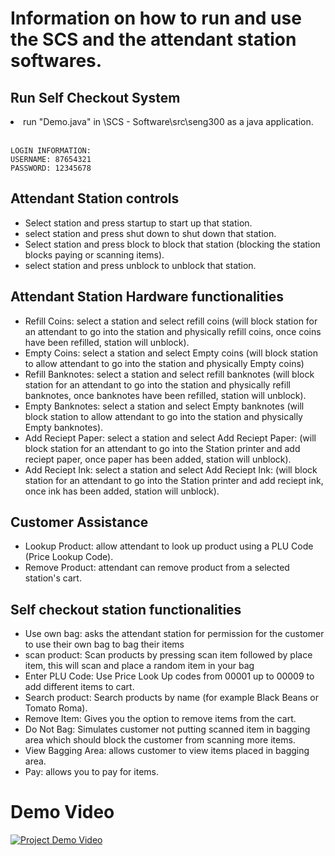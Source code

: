 # Information on how to run and use the SCS and the attendant station softwares.

## Run Self Checkout System

<li>run "Demo.java" in \SCS - Software\src\seng300 as a java application.</li><br/>

```
LOGIN INFORMATION:
USERNAME: 87654321
PASSWORD: 12345678
```

## Attendant Station controls

<ul>
<li>Select station and press startup to start up that station.</li>
<li>select station and press shut down to shut down that station.</li>
<li>Select station and press block to block that station (blocking the station blocks paying or scanning items).</li>
<li>select station and press unblock to unblock that station.</li>
</ul>

## Attendant Station Hardware functionalities

<ul>
<li>Refill Coins: select a station and select refill coins (will block station for an attendant to go into the station and physically refill coins, once coins have been refilled, station will unblock).</li>
<li>Empty Coins: select a station and select Empty coins (will block station to allow attendant to go into the station and physically Empty coins)</li>
<li>Refill Banknotes: select a station and select refill banknotes (will block station for an attendant to go into the station and physically refill banknotes, once banknotes have been refilled, station will unblock).</li>
<li>Empty Banknotes: select a station and select Empty banknotes (will block station to allow attendant to go into the station and physically Empty banknotes).</li>
<li>Add Reciept Paper: select a station and select Add Reciept Paper: (will block station for an attendant to go into the Station printer and add reciept paper, once paper has been added, station will unblock).</li>
<li>Add Reciept Ink: select a station and select Add Reciept Ink: (will block station for an attendant to go into the Station printer and add reciept ink, once ink has been added, station will unblock).</li>
</ul>

## Customer Assistance
<ul>
<li>Lookup Product: allow attendant to look up product using a PLU Code (Price Lookup Code).</li>
<li>Remove Product: attendant can remove product from a selected station's cart.</li>
</ul>

## Self checkout station functionalities

<ul>
<li>Use own bag: asks the attendant station for permission for the customer to use their own bag to bag their items</li>
<li>scan product: Scan products by pressing scan item followed by place item, this will scan and place a random item in your bag</li>
<li>Enter PLU Code: Use Price Look Up codes from 00001 up to 00009 to add different items to cart.</li>
<li>Search product: Search products by name (for example Black Beans or Tomato Roma).</li>
<li>Remove Item: Gives you the option to remove items from the cart.</li>
<li>Do Not Bag: Simulates customer not putting scanned item in bagging area which should block the customer from scanning more items.</li>
<li>View Bagging Area: allows customer to view items placed in bagging area.</li>
<li>Pay: allows you to pay for items.</li>
</ul>

# Demo Video

[![Project Demo Video](https://img.youtube.com/vi/elc_yuuI-7Q/maxresdefault.jpg)](https://www.youtube.com/embed/elc_yuuI-7Q)
